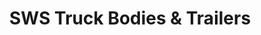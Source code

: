 ---
title: "SWS Truck Bodies & Trailers"
url: /westlock/sws-truck-bodies-und-trailers/
shop: Allgemein
---